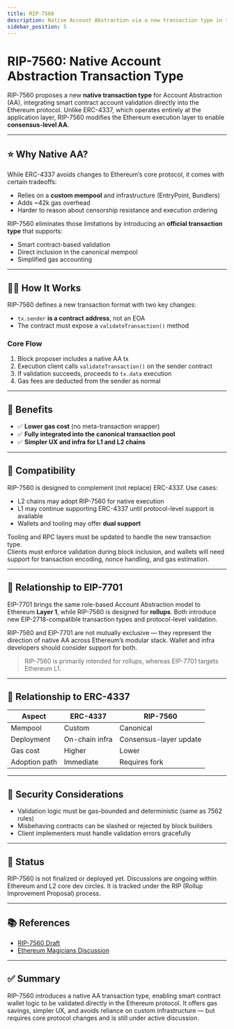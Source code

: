 ```yaml
---
title: RIP-7560
description: Native Account Abstraction via a new transaction type in the Ethereum protocol.
sidebar_position: 5
---
```


# RIP-7560: Native Account Abstraction Transaction Type

RIP-7560 proposes a new **native transaction type** for Account Abstraction (AA), integrating smart contract account validation directly into the Ethereum protocol. Unlike ERC-4337, which operates entirely at the application layer, RIP-7560 modifies the Ethereum execution layer to enable **consensus-level AA**.

---

## ⭐️ Why Native AA?

While ERC-4337 avoids changes to Ethereum’s core protocol, it comes with certain tradeoffs:
- Relies on a **custom mempool** and infrastructure (EntryPoint, Bundlers)
- Adds ~42k gas overhead
- Harder to reason about censorship resistance and execution ordering

RIP-7560 eliminates those limitations by introducing an **official transaction type** that supports:
- Smart contract-based validation
- Direct inclusion in the canonical mempool
- Simplified gas accounting

---

## 🧑‍🏫 How It Works

RIP-7560 defines a new transaction format with two key changes:
- `tx.sender` **is a contract address**, not an EOA
- The contract must expose a `validateTransaction()` method

### Core Flow
1. Block proposer includes a native AA tx
2. Execution client calls `validateTransaction()` on the sender contract
3. If validation succeeds, proceeds to `tx.data` execution
4. Gas fees are deducted from the sender as normal

---

## 🎁 Benefits

- ✅ **Lower gas cost** (no meta-transaction wrapper)
- ✅ **Fully integrated into the canonical transaction pool**
- ✅ **Simpler UX and infra for L1 and L2 chains**

---

## 🔄 Compatibility

RIP-7560 is designed to complement (not replace) ERC-4337. Use cases:
- L2 chains may adopt RIP-7560 for native execution
- L1 may continue supporting ERC-4337 until protocol-level support is available
- Wallets and tooling may offer **dual support**

Tooling and RPC layers must be updated to handle the new transaction type.  
Clients must enforce validation during block inclusion, and wallets will need support for transaction encoding, nonce handling, and gas estimation.


---

## 🤝 Relationship to EIP-7701

EIP-7701 brings the same role-based Account Abstraction model to Ethereum **Layer 1**, while RIP-7560 is designed for **rollups**. Both introduce new EIP-2718-compatible transaction types and protocol-level validation.

RIP-7560 and EIP-7701 are not mutually exclusive — they represent the direction of native AA across Ethereum’s modular stack. Wallet and infra developers should consider support for both.

> RIP-7560 is primarily intended for rollups, whereas EIP-7701 targets Ethereum L1.


---

## 🤝 Relationship to ERC-4337

| Aspect | ERC-4337 | RIP-7560 |
|--------|----------|----------|
| Mempool | Custom | Canonical |
| Deployment | On-chain infra | Consensus-layer update |
| Gas cost | Higher | Lower |
| Adoption path | Immediate | Requires fork |

---

## 🔐 Security Considerations

- Validation logic must be gas-bounded and deterministic (same as 7562 rules)
- Misbehaving contracts can be slashed or rejected by block builders
- Client implementers must handle validation errors gracefully

---

## 💬 Status

RIP-7560 is not finalized or deployed yet. Discussions are ongoing within Ethereum and L2 core dev circles. 
It is tracked under the RIP (Rollup Improvement Proposal) process.

---

## 📚 References

- [RIP-7560 Draft](https://github.com/ethereum/RIPs/blob/master/RIPS/rip-7560.md)
- [Ethereum Magicians Discussion](https://ethereum-magicians.org/t/rip-7560-native-account-abstraction/16664)

---

## ✅ Summary

RIP-7560 introduces a native AA transaction type, enabling smart contract wallet logic to be validated directly in the Ethereum protocol. It offers gas savings, simpler UX, and avoids reliance on custom infrastructure — but requires core protocol changes and is still under active discussion.
